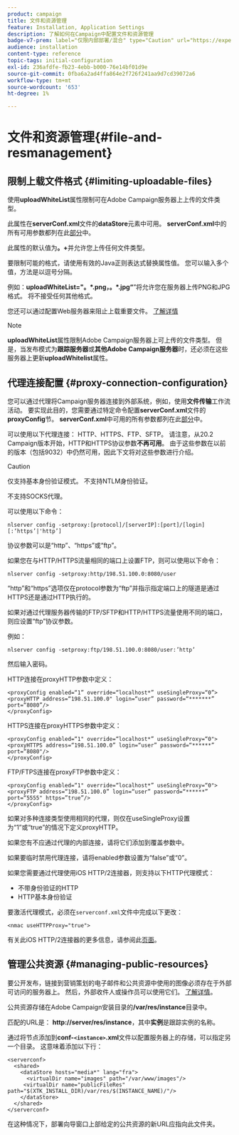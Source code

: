 ```yaml
---
product: campaign
title: 文件和资源管理
feature: Installation, Application Settings
description: 了解如何在Campaign中配置文件和资源管理
badge-v7-prem: label="仅限内部部署/混合" type="Caution" url="https://experienceleague.adobe.com/docs/campaign-classic/using/installing-campaign-classic/architecture-and-hosting-models/hosting-models-lp/hosting-models.html?lang=zh-Hans" tooltip="仅适用于内部部署和混合部署"
audience: installation
content-type: reference
topic-tags: initial-configuration
exl-id: 236afdfe-fb23-4ebb-b000-76e14bf01d9e
source-git-commit: 0fba6a2ad4ffa864e2f726f241aa9d7cd39072a6
workflow-type: tm+mt
source-wordcount: '653'
ht-degree: 1%

---
```


# 文件和资源管理{#file-and-resmanagement}



## 限制上载文件格式 {#limiting-uploadable-files}

使用&#x200B;**uploadWhiteList**&#x200B;属性限制可在Adobe Campaign服务器上上传的文件类型。

此属性在&#x200B;**serverConf.xml**&#x200B;文件的&#x200B;**dataStore**&#x200B;元素中可用。 **serverConf.xml**&#x200B;中的所有可用参数都列在此[部分](../../installation/using/the-server-configuration-file.md)中。

此属性的默认值为&#x200B;**。+**&#x200B;并允许您上传任何文件类型。

要限制可能的格式，请使用有效的Java正则表达式替换属性值。 您可以输入多个值，方法是以逗号分隔。

例如：**uploadWhiteList=&quot;。&#42;.png，。&#42;.jpg“**”将允许您在服务器上传PNG和JPG格式。 将不接受任何其他格式。

您还可以通过配置Web服务器来阻止上载重要文件。 [了解详情](web-server-configuration.md)

>[!NOTE]
>
>**uploadWhiteList**&#x200B;属性限制Adobe Campaign服务器上可上传的文件类型。 但是，当发布模式为&#x200B;**跟踪服务器**&#x200B;或&#x200B;**其他Adobe Campaign服务器**&#x200B;时，还必须在这些服务器上更新&#x200B;**uploadWhitelist**&#x200B;属性。

## 代理连接配置 {#proxy-connection-configuration}

您可以通过代理将Campaign服务器连接到外部系统，例如，使用&#x200B;**文件传输**&#x200B;工作流活动。 要实现此目的，您需要通过特定命令配置&#x200B;**serverConf.xml**&#x200B;文件的&#x200B;**proxyConfig**&#x200B;节。 **serverConf.xml**&#x200B;中可用的所有参数都列在此[部分](../../installation/using/the-server-configuration-file.md)中。

可以使用以下代理连接： HTTP、HTTPS、FTP、SFTP。 请注意，从20.2 Campaign版本开始，HTTP和HTTPS协议参数&#x200B;**不再可用**。 由于这些参数在以前的版本（包括9032）中仍然可用，因此下文将对这些参数进行介绍。

>[!CAUTION]
>
>仅支持基本身份验证模式。 不支持NTLM身份验证。
>
>不支持SOCKS代理。
>

可以使用以下命令：

```
nlserver config -setproxy:[protocol]/[serverIP]:[port]/[login][:‘https’|'http’]
```

协议参数可以是“http”、“https”或“ftp”。

如果您在与HTTP/HTTPS流量相同的端口上设置FTP，则可以使用以下命令：

```
nlserver config -setproxy:http/198.51.100.0:8080/user
```

“http”和“https”选项仅在protocol参数为“ftp”并指示指定端口上的隧道是通过HTTPS还是通过HTTP执行的。

如果对通过代理服务器传输的FTP/SFTP和HTTP/HTTPS流量使用不同的端口，则应设置“ftp”协议参数。


例如：

```
nlserver config -setproxy:ftp/198.51.100.0:8080/user:’http’
```

然后输入密码。

HTTP连接在proxyHTTP参数中定义：

```
<proxyConfig enabled=“1” override=“localhost*” useSingleProxy=“0”>
<proxyHTTP address=“198.51.100.0" login=“user” password=“*******” port=“8080”/>
</proxyConfig>
```

HTTPS连接在proxyHTTPS参数中定义：

```
<proxyConfig enabled=“1" override=“localhost*” useSingleProxy=“0">
<proxyHTTPS address=“198.51.100.0” login=“user” password=“******” port=“8080"/>
</proxyConfig>
```

FTP/FTPS连接在proxyFTP参数中定义：

```
<proxyConfig enabled=“1" override=“localhost*” useSingleProxy=“0">
<proxyFTP address=“198.51.100.0” login=“user” password=“******” port=“5555" https=”true”/>
</proxyConfig>
```

如果对多种连接类型使用相同的代理，则仅在useSingleProxy设置为“1”或“true”的情况下定义proxyHTTP。

如果您有不应通过代理的内部连接，请将它们添加到覆盖参数中。

如果要临时禁用代理连接，请将enabled参数设置为“false”或“0”。

如果您需要通过代理使用iOS HTTP/2连接器，则支持以下HTTP代理模式：

* 不带身份验证的HTTP
* HTTP基本身份验证

要激活代理模式，必须在`serverconf.xml`文件中完成以下更改：

```
<nmac useHTTPProxy="true">
```

有关此iOS HTTP/2连接器的更多信息，请参阅此[页面](../../delivery/using/about-mobile-app-channel.md)。

## 管理公共资源 {#managing-public-resources}

要公开发布，链接到营销策划的电子邮件和公共资源中使用的图像必须存在于外部可访问的服务器上。 然后，外部收件人或操作员可以使用它们。 [了解详情](../../installation/using/deploying-an-instance.md#managing-public-resources)。

公共资源存储在Adobe Campaign安装目录的&#x200B;**/var/res/instance**&#x200B;目录中。

匹配的URL是： **http://server/res/instance**，其中&#x200B;**实例**&#x200B;是跟踪实例的名称。

通过将节点添加到&#x200B;**conf-`<instance>`.xml**&#x200B;文件以配置服务器上的存储，可以指定另一个目录。 这意味着添加以下行：

```
<serverconf>
  <shared>
    <dataStore hosts="media*" lang="fra">
      <virtualDir name="images" path="/var/www/images"/>
     <virtualDir name="publicFileRes" path="$(XTK_INSTALL_DIR)/var/res/$(INSTANCE_NAME)/"/>
    </dataStore>
  </shared>
</serverconf>
```

在这种情况下，部署向导窗口上部给定的公共资源的新URL应指向此文件夹。
